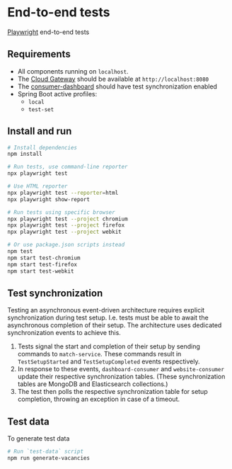 # End-to-end tests

[Playwright](https://playwright.dev) end-to-end tests

## Requirements

- All components running on `localhost`.
- The [Cloud Gateway](../../cloud) should be available at `http://localhost:8080`
- The [consumer-dashboard](../dashboard/consumer/README.md) should have test synchronization enabled
- Spring Boot active profiles:
    - `local`
    - `test-set`

## Install and run

```bash
# Install dependencies
npm install

# Run tests, use command-line reporter
npx playwright test

# Use HTML reporter
npx playwright test --reporter=html
npx playwright show-report

# Run tests using specific browser
npx playwright test --project chromium
npx playwright test --project firefox
npx playwright test --project webkit

# Or use package.json scripts instead
npm test
npm start test-chromium
npm start test-firefox
npm start test-webkit
```

## Test synchronization

Testing an asynchronous event-driven architecture requires explicit synchronization during test setup. I.e. tests must
be able to await the asynchronous completion of their setup. The architecture uses dedicated synchronization events to
achieve this.

1. Tests signal the start and completion of their setup by sending commands to `match-service`. These commands result in
   `TestSetupStarted` and `TestSetupCompleted` events respectively.
2. In response to these events, `dashboard-consumer` and `website-consumer` update their respective synchronization
   tables. (These synchronization tables are MongoDB and Elasticsearch collections.)
3. The test then polls the respective synchronization table for setup completion, throwing an exception in case of a
   timeout.

## Test data

To generate test data

```bash
# Run `test-data` script
npm run generate-vacancies
```
